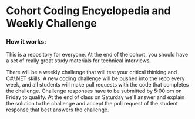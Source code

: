 # Cohort Coding Encyclopedia and Weekly Challenge

### How it works:

This is a repository for everyone. At the end of the cohort, you should have a set of really great study materials for technical interviews.

There will be a weekly challenge that will test your critical thinking and C#/.NET skills. A new coding challenge will be pushed into the repo every week, and all students will make pull requests with the code that completes the challenge. Challenge responses have to be submitted by 5:00 pm on Friday to qualify. At the end of class on Saturday we'll answer and explain the solution to the challenge and accept the pull request of the student response that best answers the challenge.